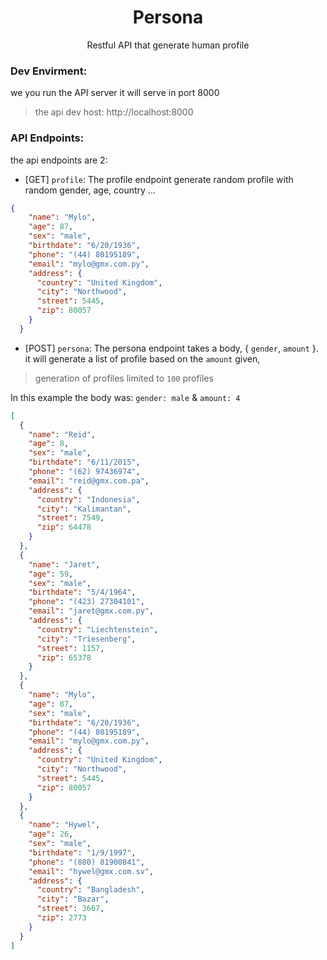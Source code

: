 <h1 align="center">Persona</h1>
<p align="center">Restful API that generate human profile</p>

### Dev Envirment:
we you run the API server it will serve in port 8000
> the api dev host: http://localhost:8000

### API Endpoints:
the api endpoints are 2:

- [GET] `profile`:
The profile endpoint generate random profile with random gender, age, country ...
```JSON
{
    "name": "Mylo",
    "age": 87,
    "sex": "male",
    "birthdate": "6/20/1936",
    "phone": "(44) 80195189",
    "email": "mylo@gmx.com.py",
    "address": {
      "country": "United Kingdom",
      "city": "Northwood",
      "street": 5445,
      "zip": 80057
    }
  }
```

- [POST] `persona`:
The persona endpoint takes a body, { `gender`, `amount` }.
it will generate a list of profile based on the `amount` given,
> generation of profiles limited to `100` profiles

In this example the body was: `gender: male` & `amount: 4`
```JSON
[
  {
    "name": "Reid",
    "age": 8,
    "sex": "male",
    "birthdate": "6/11/2015",
    "phone": "(62) 97436974",
    "email": "reid@gmx.com.pa",
    "address": {
      "country": "Indonesia",
      "city": "Kalimantan",
      "street": 7549,
      "zip": 64478
    }
  },
  {
    "name": "Jaret",
    "age": 59,
    "sex": "male",
    "birthdate": "5/4/1964",
    "phone": "(423) 27304101",
    "email": "jaret@gmx.com.py",
    "address": {
      "country": "Liechtenstein",
      "city": "Triesenberg",
      "street": 1157,
      "zip": 65378
    }
  },
  {
    "name": "Mylo",
    "age": 87,
    "sex": "male",
    "birthdate": "6/20/1936",
    "phone": "(44) 80195189",
    "email": "mylo@gmx.com.py",
    "address": {
      "country": "United Kingdom",
      "city": "Northwood",
      "street": 5445,
      "zip": 80057
    }
  },
  {
    "name": "Hywel",
    "age": 26,
    "sex": "male",
    "birthdate": "1/9/1997",
    "phone": "(880) 81900841",
    "email": "hywel@gmx.com.sv",
    "address": {
      "country": "Bangladesh",
      "city": "Bazar",
      "street": 3667,
      "zip": 2773
    }
  }
]
```




